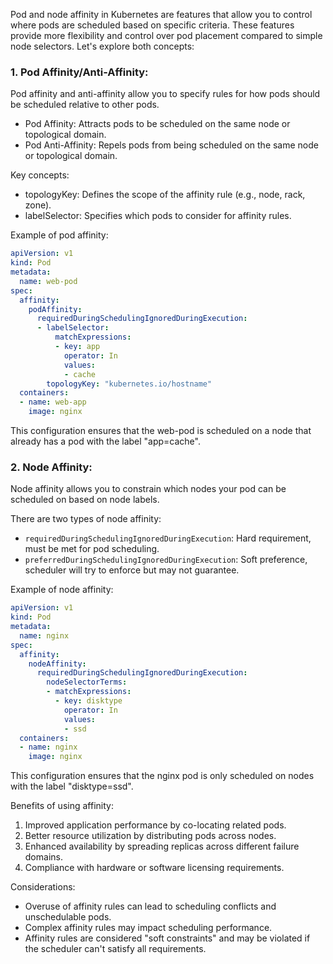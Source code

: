 Pod and node affinity in Kubernetes are features that allow you to control where pods are scheduled based on specific criteria. These features provide more flexibility and control over pod placement compared to simple node selectors. Let's explore both concepts:

### 1. Pod Affinity/Anti-Affinity:

Pod affinity and anti-affinity allow you to specify rules for how pods should be scheduled relative to other pods.

- Pod Affinity: Attracts pods to be scheduled on the same node or topological domain.
- Pod Anti-Affinity: Repels pods from being scheduled on the same node or topological domain.

Key concepts:
- topologyKey: Defines the scope of the affinity rule (e.g., node, rack, zone).
- labelSelector: Specifies which pods to consider for affinity rules.

Example of pod affinity:

```yaml
apiVersion: v1
kind: Pod
metadata:
  name: web-pod
spec:
  affinity:
    podAffinity:
      requiredDuringSchedulingIgnoredDuringExecution:
      - labelSelector:
          matchExpressions:
          - key: app
            operator: In
            values:
            - cache
        topologyKey: "kubernetes.io/hostname"
  containers:
  - name: web-app
    image: nginx
```

This configuration ensures that the web-pod is scheduled on a node that already has a pod with the label "app=cache".

### 2. Node Affinity:

Node affinity allows you to constrain which nodes your pod can be scheduled on based on node labels.

There are two types of node affinity:
- `requiredDuringSchedulingIgnoredDuringExecution`: Hard requirement, must be met for pod scheduling.
- `preferredDuringSchedulingIgnoredDuringExecution`: Soft preference, scheduler will try to enforce but may not guarantee.

Example of node affinity:

```yaml
apiVersion: v1
kind: Pod
metadata:
  name: nginx
spec:
  affinity:
    nodeAffinity:
      requiredDuringSchedulingIgnoredDuringExecution:
        nodeSelectorTerms:
        - matchExpressions:
          - key: disktype
            operator: In
            values:
            - ssd
  containers:
  - name: nginx
    image: nginx
```

This configuration ensures that the nginx pod is only scheduled on nodes with the label "disktype=ssd".

Benefits of using affinity:

1. Improved application performance by co-locating related pods.
2. Better resource utilization by distributing pods across nodes.
3. Enhanced availability by spreading replicas across different failure domains.
4. Compliance with hardware or software licensing requirements.

Considerations:

- Overuse of affinity rules can lead to scheduling conflicts and unschedulable pods.
- Complex affinity rules may impact scheduling performance.
- Affinity rules are considered "soft constraints" and may be violated if the scheduler can't satisfy all requirements.

